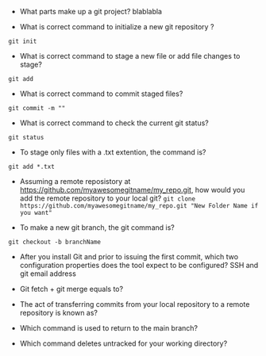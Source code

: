 - What parts make up a git project? blablabla

- What is correct command to initialize a new git repository ?

`git init`

- What is correct command to stage a new file or add file changes to stage?

`git add`

- What is correct command to commit staged files?

`git commit -m ""`

- What is correct command to check the current git status?

`git status`

- To stage only files with a .txt extention, the command is?

`git add *.txt`

- Assuming a remote reposistory at https://github.com/myawesomegitname/my_repo.git, how would you add the remote repository to your local git?
  `git clone https://github.com/myawesomegitname/my_repo.git "New Folder Name if you want"`

- To make a new git branch, the git command is?

`git checkout -b branchName`

- After you install Git and prior to issuing the first commit, which two configuration properties does the tool expect to be configured?
  SSH and git email address

- Git fetch + git merge equals to?

- The act of transferring commits from your local repository to a remote repository is known as?

- Which command is used to return to the main branch?

- Which command deletes untracked for your working directory?
